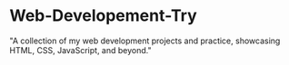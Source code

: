 # Web-Developement-Try
"A collection of my web development projects and practice, showcasing HTML, CSS, JavaScript, and beyond."
